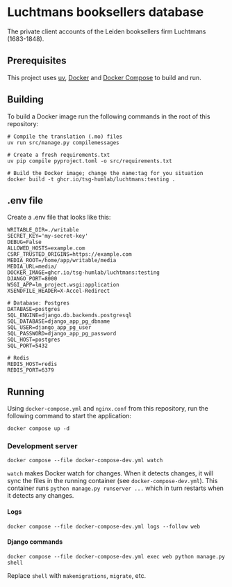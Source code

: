 # Luchtmans booksellers database

The private client accounts of the Leiden booksellers firm Luchtmans (1683-1848).

## Prerequisites

This project uses [uv](https://docs.astral.sh/uv/), [Docker](https://www.docker.com/) and [Docker Compose](https://docs.docker.com/compose/) to build and run.

## Building

To build a Docker image run the following commands in the root of this repository:

```commandline
# Compile the translation (.mo) files
uv run src/manage.py compilemessages

# Create a fresh requirements.txt
uv pip compile pyproject.toml -o src/requirements.txt

# Build the Docker image; change the name:tag for you situation
docker build -t ghcr.io/tsg-humlab/luchtmans:testing .
```

## .env file

Create a .env file that looks like this:

```env
WRITABLE_DIR=./writable
SECRET_KEY='my-secret-key'
DEBUG=False
ALLOWED_HOSTS=example.com
CSRF_TRUSTED_ORIGINS=https://example.com
MEDIA_ROOT=/home/app/writable/media
MEDIA_URL=media/
DOCKER_IMAGE=ghcr.io/tsg-humlab/luchtmans:testing
DJANGO_PORT=8000
WSGI_APP=lm_project.wsgi:application
XSENDFILE_HEADER=X-Accel-Redirect

# Database: Postgres
DATABASE=postgres
SQL_ENGINE=django.db.backends.postgresql
SQL_DATABASE=django_app_pg_dbname
SQL_USER=django_app_pg_user
SQL_PASSWORD=django_app_pg_password
SQL_HOST=postgres
SQL_PORT=5432

# Redis
REDIS_HOST=redis
REDIS_PORT=6379
```

## Running

Using `docker-compose.yml` and `nginx.conf` from this repository, run the following command to start the application:

```commandline
docker compose up -d
```

### Development server

```commandline
docker compose --file docker-compose-dev.yml watch
```

`watch` makes Docker watch for changes. When it detects changes, it will sync the files in the running container (see `docker-compose-dev.yml`). This container runs `python manage.py runserver ...` which in turn restarts when it detects any changes.

#### Logs

```commandline
docker compose --file docker-compose-dev.yml logs --follow web
```

#### Django commands

```commandline
docker compose --file docker-compose-dev.yml exec web python manage.py shell
```

Replace `shell` with `makemigrations`, `migrate`, etc.